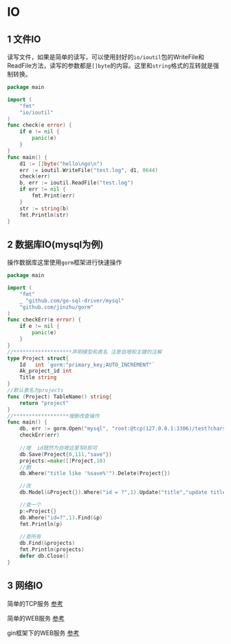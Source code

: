 # IO
## 1 文件IO
读写文件，如果是简单的读写，可以使用封好的`io/ioutil`包的WriteFile和ReadFile方法，读写的参数都是`[]byte`的内容。这里和`string`格式的互转就是强制转换。
```go
package main

import (
	"fmt"
	"io/ioutil"
)
func check(e error) {
	if e != nil {
		panic(e)
	}
}
func main() {
	d1 := []byte("hello\ngo\n")
	err := ioutil.WriteFile("test.log", d1, 0644)
	check(err)
	b, err := ioutil.ReadFile("test.log")
	if err != nil {
		fmt.Print(err)
	}
	str := string(b)
	fmt.Println(str)
}
```

## 2 数据库IO(mysql为例)
操作数据库这里使用`gorm`框架进行快速操作
```go
package main

import (
	"fmt"
	_ "github.com/go-sql-driver/mysql"
	"github.com/jinzhu/gorm"
)
func checkErr(e error) {
	if e != nil {
		panic(e)
	}
}
//*******************声明模型和表名 注意自增和主键的注解
type Project struct{
	Id   int `gorm:"primary_key;AUTO_INCREMENT"`
	Ak_project_id int
	Title string
}
//默认表名为projects
func (Project) TableName() string{
	return "project"
}
//******************增删改查操作
func main() {
	db, err := gorm.Open("mysql", "root:@tcp(127.0.0.1:3306)/test?charset=utf8")
	checkErr(err)
	
	//增  id既然为自增这里写0即可
	db.Save(Project{0,111,"save"})
	projects:=make([]Project,10)
	//删
	db.Where("title like '%save%'").Delete(Project{})

	//改
	db.Model(&Project{}).Where("id = ?",1).Update("title","update title")

	//查一个
	p:=Project{}
	db.Where("id=?",1).Find(&p)
	fmt.Println(p)
	
	//查所有
	db.Find(&projects)
	fmt.Println(projects)
	defer db.Close()
}
```
## 3 网络IO
简单的TCP服务 [参考](https://github.com/astaxie/build-web-application-with-golang/blob/master/zh/08.1.md) 

简单的WEB服务 [参考](https://github.com/astaxie/build-web-application-with-golang/blob/master/zh/03.2.md)

gin框架下的WEB服务 [参考](http://microfrank.top/go/)

